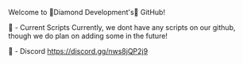 Welcome to 💎Diamond Development's💎 GitHub!

🚀 - Current Scripts
Currently, we dont have any scripts on our github, though we do plan on adding some in the future!

📝 - Discord
https://discord.gg/nws8jQP2j9
